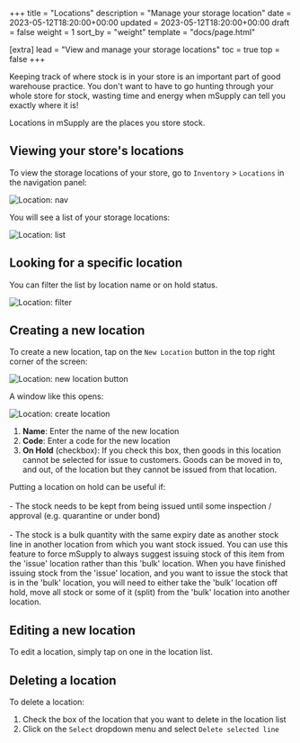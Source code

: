 +++
title = "Locations"
description = "Manage your storage location"
date = 2023-05-12T18:20:00+00:00
updated = 2023-05-12T18:20:00+00:00
draft = false
weight = 1
sort_by = "weight"
template = "docs/page.html"

[extra]
lead = "View and manage your storage locations"
toc = true
top = false
+++

Keeping track of where stock is in your store is an important part of good warehouse practice. You don't want to have to go hunting through your whole store for stock, wasting time and energy when mSupply can tell you exactly where it is!

Locations in mSupply are the places you store stock.

## Viewing your store's locations

To view the storage locations of your store, go to `Inventory` > `Locations` in the navigation panel:

![Location: nav](/docs/inventory/images/loc_gotoloc.png)

You will see a list of your storage locations:

![Location: list](/docs/inventory/images/loc_loclist.png)

## Looking for a specific location

You can filter the list by location name or on hold status.

![Location: filter](/docs/inventory/images/location_filter.png)


## Creating a new location

To create a new location, tap on the `New Location` button in the top right corner of the screen:

![Location: new location button](/docs/inventory/images/loc_newlocbutton.png)

A window like this opens:

![Location: create location](/docs/inventory/images/loc_createloc.png)

1. **Name**: Enter the name of the new location
2. **Code**: Enter a code for the new location
3. **On Hold** (checkbox): If you check this box, then goods in this location cannot be selected for issue to customers. Goods can be moved in to, and out, of the location but they cannot be issued from that location.

<div class="tip">
Putting a location on hold can be useful if:
<br><br>
- The stock needs to be kept from being issued until some inspection / approval (e.g. quarantine or under bond)
<br><br>
- The stock is a bulk quantity with the same expiry date as another stock line in another location from which you want stock issued. You can use this feature to force mSupply to always suggest issuing stock of this item from the 'issue' location rather than this 'bulk' location. When you have finished issuing stock from the 'issue' location, and you want to issue the stock that is in the 'bulk' location, you will need to either take the 'bulk' location off hold, move all stock or some of it (split) from the 'bulk' location into another location.
</div>

## Editing a new location

To edit a location, simply tap on one in the location list.

## Deleting a location

To delete a location:

1. Check the box of the location that you want to delete in the location list
2. Click on the `Select` dropdown menu and select `Delete selected line`
